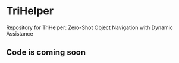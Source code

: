 # TriHelper
Repository for TriHelper: Zero-Shot Object Navigation with Dynamic Assistance

## Code is coming soon

